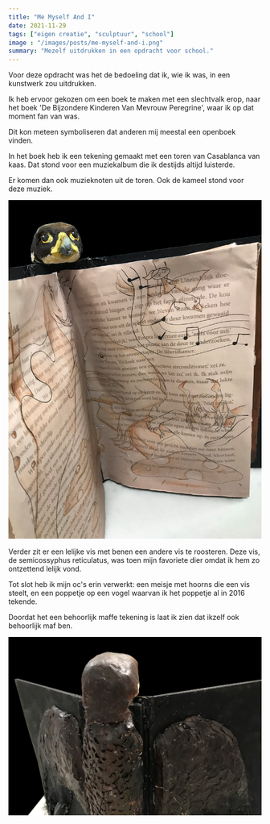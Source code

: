 ```yaml
---
title: "Me Myself And I"
date: 2021-11-29
tags: ["eigen creatie", "sculptuur", "school"]
image : "/images/posts/me-myself-and-i.png"
summary: "Mezelf uitdrukken in een opdracht voor school."
---
```


Voor deze opdracht was het de bedoeling dat ik, wie ik was, in een kunstwerk zou uitdrukken. 

Ik heb ervoor gekozen om een boek te maken met een slechtvalk erop, naar het boek 'De Bijzondere Kinderen Van Mevrouw Peregrine', waar ik op dat moment fan van was. 

Dit kon meteen symboliseren dat anderen mij meestal een openboek vinden. 

In het boek heb ik een tekening gemaakt met een toren van Casablanca van kaas. Dat stond voor een muziekalbum die ik destijds altijd luisterde. 

Er komen dan ook muzieknoten uit de toren. Ook de kameel stond voor deze muziek. 

![Achterkant](me-myself-and-i-zijkant.png)

Verder zit er een lelijke vis met benen een andere vis te roosteren. Deze vis, de semicossyphus reticulatus, was toen mijn favoriete dier omdat ik hem zo ontzettend lelijk vond. 

Tot slot heb ik mijn oc's erin verwerkt: een meisje met hoorns die een vis steelt, en een poppetje op een vogel waarvan ik het poppetje al in 2016 tekende. 

Doordat het een behoorlijk maffe tekening is laat ik zien dat ikzelf ook behoorlijk maf ben.

![Achterkant](me-myself-and-i-achterkant.png)


